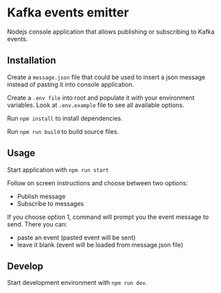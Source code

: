 # Kafka events emitter

Nodejs console application that allows publishing or subscribing to Kafka events.

## Installation

Create a `message.json` file that could be used to insert a json message instead of pasting it into console application.

Create a `.env file` into root and populate it with your environment variables. Look at `.env.example` file to see all available options.

Run `npm install` to install dependencies.

Run `npm run build` to build source files.

## Usage

Start application with `npm run start`

Follow on screen instructions and choose between two options:

- Publish message
- Subscribe to messages

If you choose option 1, command will prompt you the event message to send. There you can:

- paste an event (pasted event will be sent)
- leave it blank (event will be loaded from message.json file)

## Develop

Start development environment with `npm run dev`.
